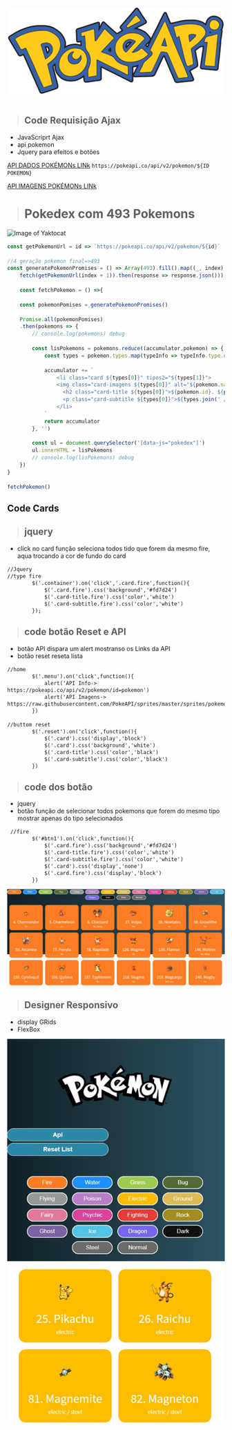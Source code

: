 <br/>

<div align="center">
	<img height="200" src="https://raw.githubusercontent.com/PokeAPI/media/master/logo/pokeapi.svg?sanitize=true" alt="PokeAPI">
</div>
<br/>

>## Code Requisição Ajax
* JavaScriprt Ajax
* api pokemon
* Jquery para efeitos e botões 
 
 [API DADOS POKÉMONs LINk](https://pokeapi.co/docs/v2)
  ```https://pokeapi.co/api/v2/pokemon/${ID POKEMON}```
 
 [API IMAGENS POKÉMONs LINk](https://raw.githubusercontent.com/PokeAPI/sprites/master/sprites/pokemon/25.png")
 

># Pokedex com 493 Pokemons
![Image of Yaktocat](https://github.com/Guilherme-alexander/Pokedex/blob/main/Captura%20da%20Web_21-5-2021_8251_.jpeg)

```javascript
const getPokemonUrl = id => `https://pokeapi.co/api/v2/pokemon/${id}`

//4 geração pokemon final=>493
const generatePokemonPromises = () => Array(493).fill().map((_, index) =>
	fetch(getPokemonUrl(index + 1)).then(response => response.json()))
		
	const fetchPokemon = () =>{

	const pokemonPomises = generatePokemonPromises()

	Promise.all(pokemonPomises)
	.then(pokemons => {
		// console.log(pokemons) debug

		const lisPokemons = pokemons.reduce((accumulator,pokemon) => {
			const types = pokemon.types.map(typeInfo => typeInfo.type.name)

			accumulator += `
				<li class="card ${types[0]}" tipos2="${types[1]}">
				<img class="card-imagens ${types[0]}" alt="${pokemon.name}" src="https://raw.githubusercontent.com/PokeAPI/sprites/master/sprites/pokemon/${pokemon.id}.png" />
				  <h2 class="card-title ${types[0]}">${pokemon.id}. ${pokemon.name}</h2>
				  <p class="card-subtitle ${types[0]}">${types.join(' / ')}</p>
				</li>
			` 
			return accumulator
		}, '')

		const ul = document.querySelector('[data-js="pokedex"]')
		ul.innerHTML = lisPokemons
		// console.log(lisPokemons) debug
	})
}

fetchPokemon()
```

## Code Cards 
>## jquery
* click no card função seleciona todos tido que forem da mesmo fire, aqua trocando a cor de fundo do card

```Jquery 
//Jquery
//type fire
        $('.container').on('click','.card.fire',function(){
            $('.card.fire').css('background','#fd7d24')
            $('.card-title.fire').css('color','white')
            $('.card-subtitle.fire').css('color','white')
        });
```
>## code botão Reset e API
* botão API dispara um alert mostranso os Links da API
* botão reset reseta lista
```Jquery
//home
        $('.menu').on('click',function(){
            alert('API Info-> https://pokeapi.co/api/v2/pokemon/id=pokemon')
            alert('API Imagens-> https://raw.githubusercontent.com/PokeAPI/sprites/master/sprites/pokemon/id=pokemon.png')
        })
        
//buttom reset
        $('.reset').on('click',function(){
            $('.card').css('display','block')
            $('.card').css('background','white')
            $('.card-title').css('color','black')
            $('.card-subtitle').css('color','black')
        })
```
>## code dos botão
* jquery
* botão função de selecionar todos pokemons que forem do mesmo tipo mostrar apenas do tipo selecionados 
```
 //fire
        $('#btn1').on('click',function(){
            $('.card.fire').css('background','#fd7d24')
            $('.card-title.fire').css('color','white')
            $('.card-subtitle.fire').css('color','white')
            $('.card').css('display','none')
            $('.card.fire').css('display','block') 
        })

```
![Image of Yaktocat](https://github.com/Guilherme-alexander/Pokedex/blob/main/Captura%20da%20Web_21-5-2021_8317_.jpeg)

>## Designer Responsivo
* display GRids
* FlexBox

![Image of Yaktocat](https://github.com/Guilherme-alexander/Pokedex/blob/main/Captura%20da%20Web_21-5-2021_842_.jpeg)
